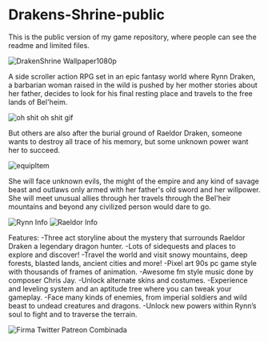 # Drakens-Shrine-public
This is the public version of my game repository, where people can see the readme and limited files.

![DrakenShrine Wallpaper1080p](https://github.com/RaeldorDraken/Drakens-Shrine/assets/20644216/db3df123-5d1f-40e8-82e3-0655285714f3)

A side scroller action RPG set in an epic fantasy world where Rynn Draken, a barbarian woman raised in the wild is pushed by her mother stories about her father, decides to look for his final resting place and travels to the free lands of Bel'heim.

![oh shit oh shit gif](https://github.com/RaeldorDraken/Drakens-Shrine/assets/20644216/1f26951a-0a44-4954-b34f-a96aea2d5fdf)

But others are also after the burial ground of Raeldor Draken, someone wants to destroy all trace of his memory, but some unknown power want her to succeed.

![equipItem](https://github.com/RaeldorDraken/Drakens-Shrine/assets/20644216/bd547d4a-3109-423b-afc7-985b9de1db53)

She will face unknown evils, the might of the empire and any kind of savage beast and outlaws only armed with her father's old sword and her willpower. She will meet unusual allies through her travels through the Bel'heir mountains and beyond any civilized person would dare to go.

![Rynn Info](https://github.com/RaeldorDraken/Drakens-Shrine/assets/20644216/f625795f-6c35-49fe-ac7c-9627e47a0093)
![Raeldor Info](https://github.com/RaeldorDraken/Drakens-Shrine/assets/20644216/8f132f8c-39d7-44af-b6f1-37bc56c55c33)

Features:
-Three act storyline about the mystery that surrounds Raeldor Draken a legendary dragon hunter.
-Lots of sidequests and places to explore and discover!
-Travel the world and visit snowy mountains, deep forests, blasted lands, ancient cities and more!
-Pixel art 90s pc game style with thousands of frames of animation.
-Awesome fm style music done by composer Chris Jay.
-Unlock alternate skins and costumes.
-Experience and leveling system and an aptitude tree where you can tweak your gameplay.
-Face many kinds of enemies, from imperial soldiers and wild beast to undead creatures and dragons.
-Unlock new powers within Rynn’s soul to fight and to traverse the terrain.

![Firma Twitter Patreon Combinada](https://github.com/RaeldorDraken/Drakens-Shrine/assets/20644216/a62dd5b6-3218-4c17-8d2a-ac96cc832007)

